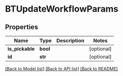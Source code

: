# BTUpdateWorkflowParams

## Properties
Name | Type | Description | Notes
------------ | ------------- | ------------- | -------------
**is_pickable** | **bool** |  | [optional] 
**id** | **str** |  | [optional] 

[[Back to Model list]](../README.md#documentation-for-models) [[Back to API list]](../README.md#documentation-for-api-endpoints) [[Back to README]](../README.md)


